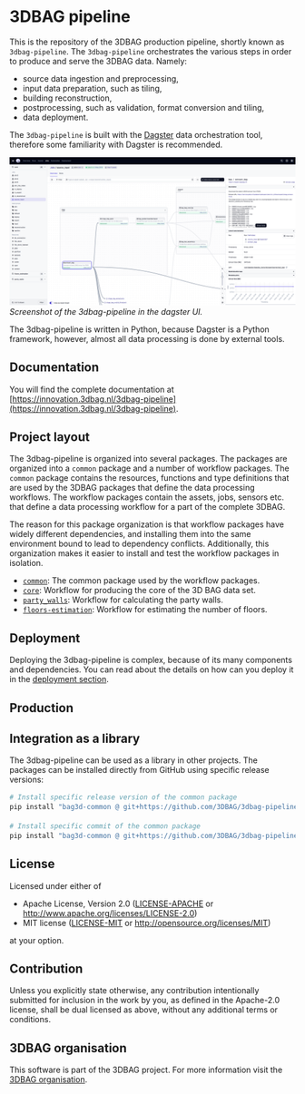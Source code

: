# 3DBAG pipeline

This is the repository of the 3DBAG production pipeline, shortly known as `3dbag-pipeline`.
The `3dbag-pipeline` orchestrates the various steps in order to produce and serve the 3DBAG data.
Namely:

- source data ingestion and preprocessing,
- input data preparation, such as tiling,
- building reconstruction,
- postprocessing, such as validation, format conversion and tiling,
- data deployment.

The `3dbag-pipeline` is built with the [Dagster](https://dagster.io) data orchestration tool, therefore some familiarity with Dagster is recommended.

![dagster](images/dagster.png)
*Screenshot of the 3dbag-pipeline in the dagster UI.*

The 3dbag-pipeline is written in Python, because Dagster is a Python framework, however, almost all data processing is done by external tools.

## Documentation

You will find the complete documentation at [https://innovation.3dbag.nl/3dbag-pipeline](https://innovation.3dbag.nl/3dbag-pipeline).

## Project layout

The 3dbag-pipeline is organized into several packages.
The packages are organized into a `common` package and a number of workflow packages.
The `common` package contains the resources, functions and type definitions that are used by the 3DBAG packages that define the data processing workflows.
The workflow packages contain the assets, jobs, sensors etc. that define a data processing workflow for a part of the complete 3DBAG.

The reason for this package organization is that workflow packages have widely different dependencies, and installing them into the same environment bound to lead to dependency conflicts.
Additionally, this organization makes it easier to install and test the workflow packages in isolation.

- [`common`](index_common.md): The common package used by the workflow packages.
- [`core`](index_core.md): Workflow for producing the core of the 3D BAG data set.
- [`party_walls`](index_party_walls.md): Workflow for calculating the party walls.
- [`floors-estimation`](index_floors_estimation.md): Workflow for estimating the number of floors.

## Deployment

Deploying the 3dbag-pipeline is complex, because of its many components and dependencies.
You can read about the details on how can you deploy it in the [deployment section](deployment/index.md).

## Production

## Integration as a library

The 3dbag-pipeline can be used as a library in other projects.
The packages can be installed directly from GitHub using specific release versions:

```bash
# Install specific release version of the common package
pip install "bag3d-common @ git+https://github.com/3DBAG/3dbag-pipeline.git@v2024.12.16#egg=bag3d-common&subdirectory=packages/common"

# Install specific commit of the common package
pip install "bag3d-common @ git+https://github.com/3DBAG/3dbag-pipeline.git@<commit-hash>#egg=bag3d-common&subdirectory=packages/common"
```

## License

Licensed under either of

 * Apache License, Version 2.0 ([LICENSE-APACHE](LICENSE-APACHE) or http://www.apache.org/licenses/LICENSE-2.0)
 * MIT license ([LICENSE-MIT](LICENSE-MIT) or http://opensource.org/licenses/MIT)

at your option.

## Contribution

Unless you explicitly state otherwise, any contribution intentionally submitted
for inclusion in the work by you, as defined in the Apache-2.0 license, shall be dual licensed as above, without any additional terms or conditions.

## 3DBAG organisation

This software is part of the 3DBAG project. For more information visit the [3DBAG organisation](https://github.com/3DBAG).

